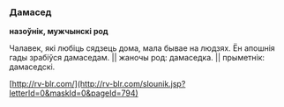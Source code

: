 ### Дамасед
**назоўнік, мужчынскі род**

Чалавек, які любіць сядзець дома, мала бывае на людзях. Ён апошнія гады зрабіўся дамаседам. || жаночы род: дамаседка. || прыметнік: дамаседскі.

<a rel="author">[http://rv-blr.com/](http://rv-blr.com/slounik.jsp?letterId=0&maskId=0&pageId=794)</a>

